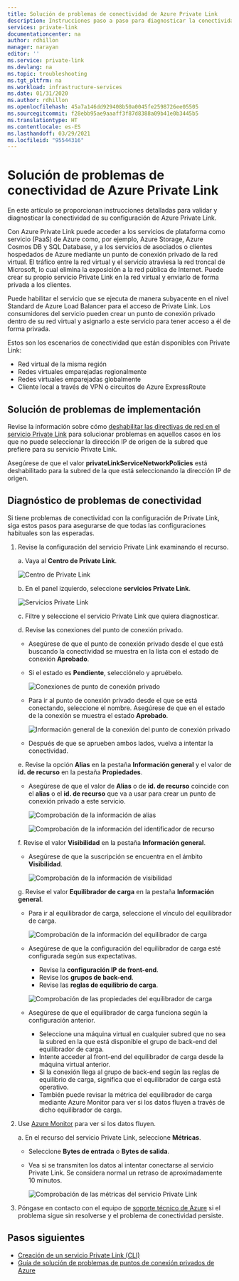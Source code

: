 ```yaml
---
title: Solución de problemas de conectividad de Azure Private Link
description: Instrucciones paso a paso para diagnosticar la conectividad de Private Link
services: private-link
documentationcenter: na
author: rdhillon
manager: narayan
editor: ''
ms.service: private-link
ms.devlang: na
ms.topic: troubleshooting
ms.tgt_pltfrm: na
ms.workload: infrastructure-services
ms.date: 01/31/2020
ms.author: rdhillon
ms.openlocfilehash: 45a7a146dd929408b50a0045fe2598726ee05505
ms.sourcegitcommit: f28ebb95ae9aaaff3f87d8388a09b41e0b3445b5
ms.translationtype: HT
ms.contentlocale: es-ES
ms.lasthandoff: 03/29/2021
ms.locfileid: "95544316"
---
```

# <a name="troubleshoot-azure-private-link-connectivity-problems"></a>Solución de problemas de conectividad de Azure Private Link

En este artículo se proporcionan instrucciones detalladas para validar y diagnosticar la conectividad de su configuración de Azure Private Link.

Con Azure Private Link puede acceder a los servicios de plataforma como servicio (PaaS) de Azure como, por ejemplo, Azure Storage, Azure Cosmos DB y SQL Database, y a los servicios de asociados o clientes hospedados de Azure mediante un punto de conexión privado de la red virtual. El tráfico entre la red virtual y el servicio atraviesa la red troncal de Microsoft, lo cual elimina la exposición a la red pública de Internet. Puede crear su propio servicio Private Link en la red virtual y enviarlo de forma privada a los clientes.

Puede habilitar el servicio que se ejecuta de manera subyacente en el nivel Standard de Azure Load Balancer para el acceso de Private Link. Los consumidores del servicio pueden crear un punto de conexión privado dentro de su red virtual y asignarlo a este servicio para tener acceso a él de forma privada.

Estos son los escenarios de conectividad que están disponibles con Private Link:

- Red virtual de la misma región
- Redes virtuales emparejadas regionalmente
- Redes virtuales emparejadas globalmente
- Cliente local a través de VPN o circuitos de Azure ExpressRoute

## <a name="deployment-troubleshooting"></a>Solución de problemas de implementación

Revise la información sobre cómo [deshabilitar las directivas de red en el servicio Private Link](./disable-private-link-service-network-policy.md) para solucionar problemas en aquellos casos en los que no puede seleccionar la dirección IP de origen de la subred que prefiere para su servicio Private Link.

Asegúrese de que el valor **privateLinkServiceNetworkPolicies** está deshabilitado para la subred de la que está seleccionando la dirección IP de origen.

## <a name="diagnose-connectivity-problems"></a>Diagnóstico de problemas de conectividad

Si tiene problemas de conectividad con la configuración de Private Link, siga estos pasos para asegurarse de que todas las configuraciones habituales son las esperadas.

1. Revise la configuración del servicio Private Link examinando el recurso.

    a. Vaya al **Centro de Private Link**.

      ![Centro de Private Link](./media/private-link-tsg/private-link-center.png)

    b. En el panel izquierdo, seleccione **servicios Private Link**.

      ![Servicios Private Link](./media/private-link-tsg/private-link-service.png)

    c. Filtre y seleccione el servicio Private Link que quiera diagnosticar.

    d. Revise las conexiones del punto de conexión privado.
     - Asegúrese de que el punto de conexión privado desde el que está buscando la conectividad se muestra en la lista con el estado de conexión **Aprobado**.
     - Si el estado es **Pendiente**, selecciónelo y apruébelo.

       ![Conexiones de punto de conexión privado](./media/private-link-tsg/pls-private-endpoint-connections.png)

     - Para ir al punto de conexión privado desde el que se está conectando, seleccione el nombre. Asegúrese de que en el estado de la conexión se muestra el estado **Aprobado**.

       ![Información general de la conexión del punto de conexión privado](./media/private-link-tsg/pls-private-endpoint-overview.png)

     - Después de que se aprueben ambos lados, vuelva a intentar la conectividad.

    e. Revise la opción **Alias** en la pestaña **Información general** y el valor de **id. de recurso** en la pestaña **Propiedades**.
     - Asegúrese de que el valor de **Alias** o de **id. de recurso** coincide con el **alias** o el **id. de recurso** que va a usar para crear un punto de conexión privado a este servicio.

       ![Comprobación de la información de alias](./media/private-link-tsg/pls-overview-pane-alias.png)

       ![Comprobación de la información del identificador de recurso](./media/private-link-tsg/pls-properties-pane-resourceid.png)

    f. Revise el valor **Visibilidad** en la pestaña **Información general**.
     - Asegúrese de que la suscripción se encuentra en el ámbito **Visibilidad**.

       ![Comprobación de la información de visibilidad](./media/private-link-tsg/pls-overview-pane-visibility.png)

    g. Revise el valor **Equilibrador de carga** en la pestaña **Información general**.
     - Para ir al equilibrador de carga, seleccione el vínculo del equilibrador de carga.

       ![Comprobación de la información del equilibrador de carga](./media/private-link-tsg/pls-overview-pane-ilb.png)

     - Asegúrese de que la configuración del equilibrador de carga esté configurada según sus expectativas.
       - Revise la **configuración IP de front-end**.
       - Revise los **grupos de back-end**.
       - Revise las **reglas de equilibrio de carga**.

       ![Comprobación de las propiedades del equilibrador de carga](./media/private-link-tsg/pls-ilb-properties.png)

     - Asegúrese de que el equilibrador de carga funciona según la configuración anterior.
       - Seleccione una máquina virtual en cualquier subred que no sea la subred en la que está disponible el grupo de back-end del equilibrador de carga.
       - Intente acceder al front-end del equilibrador de carga desde la máquina virtual anterior.
       - Si la conexión llega al grupo de back-end según las reglas de equilibrio de carga, significa que el equilibrador de carga está operativo.
       - También puede revisar la métrica del equilibrador de carga mediante Azure Monitor para ver si los datos fluyen a través de dicho equilibrador de carga.

1. Use [Azure Monitor](../azure-monitor/overview.md) para ver si los datos fluyen.

    a. En el recurso del servicio Private Link, seleccione **Métricas**.
     - Seleccione **Bytes de entrada** o **Bytes de salida**.
     - Vea si se transmiten los datos al intentar conectarse al servicio Private Link. Se considera normal un retraso de aproximadamente 10 minutos.

       ![Comprobación de las métricas del servicio Private Link](./media/private-link-tsg/pls-metrics.png)

1. Póngase en contacto con el equipo de [soporte técnico de Azure](https://ms.portal.azure.com/#blade/Microsoft_Azure_Support/HelpAndSupportBlade/overview) si el problema sigue sin resolverse y el problema de conectividad persiste.

## <a name="next-steps"></a>Pasos siguientes

 * [Creación de un servicio Private Link (CLI)](./create-private-link-service-cli.md)
 * [Guía de solución de problemas de puntos de conexión privados de Azure](troubleshoot-private-endpoint-connectivity.md)
